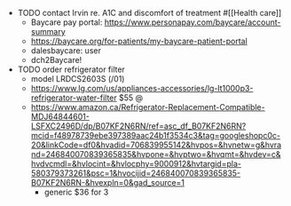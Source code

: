 - TODO contact Irvin re. A1C and discomfort of treatment #[[Health care]]
	- Baycare pay portal: https://www.personapay.com/baycare/account-summary
	- https://baycare.org/for-patients/my-baycare-patient-portal
	- dalesbaycare: user
	- dch2Baycare!
- TODO order refrigerator filter
	- model LRDCS2603S (/01)
	- https://www.lg.com/us/appliances-accessories/lg-lt1000p3-refrigerator-water-filter $55 @
	- https://www.amazon.ca/Refrigerator-Replacement-Compatible-MDJ64844601-LSFXC2496D/dp/B07KF2N6RN/ref=asc_df_B07KF2N6RN?mcid=f48978739ebe397389aac24b1f3534c3&tag=googleshopc0c-20&linkCode=df0&hvadid=706839955142&hvpos=&hvnetw=g&hvrand=246840070839365835&hvpone=&hvptwo=&hvqmt=&hvdev=c&hvdvcmdl=&hvlocint=&hvlocphy=9000912&hvtargid=pla-580379373261&psc=1&hvocijid=246840070839365835-B07KF2N6RN-&hvexpln=0&gad_source=1
		- generic $36 for 3